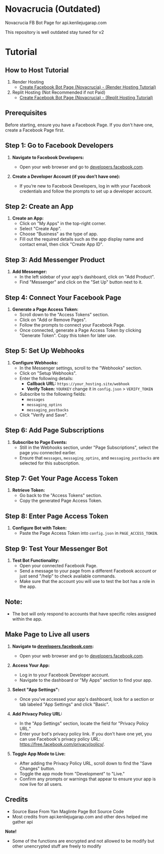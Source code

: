 # Novacrucia (Outdated)
Novacrucia FB Bot Page for api.kenliejugarap.com

This repository is well outdated stay tuned for v2

# Tutorial

## How to Host Tutorial
   1. Render Hosting
      - [Create Facebook Bot Page (Novacrucia) - (Render Hosting Tutorial)](https://www.youtube.com/watch?v=LTPSUdfIzi8)
   2. Replit Hosting (Not Recommended if not Paid)
      - [Create Facebook Bot Page (Novacrucia) - (Replit Hosting Tutorial)](https://www.youtube.com/watch?v=CY9YqL4AjjA)

## Prerequisites
Before starting, ensure you have a Facebook Page. If you don't have one, create a Facebook Page first.

## Step 1: Go to Facebook Developers
1. **Navigate to Facebook Developers:**
   - Open your web browser and go to [developers.facebook.com](https://developers.facebook.com).

2. **Create a Developer Account (if you don’t have one):**
   - If you’re new to Facebook Developers, log in with your Facebook credentials and follow the prompts to set up a developer account.

## Step 2: Create an App
1. **Create an App:**
   - Click on "My Apps" in the top-right corner.
   - Select "Create App".
   - Choose "Business" as the type of app.
   - Fill out the required details such as the app display name and contact email, then click "Create App ID".

## Step 3: Add Messenger Product
1. **Add Messenger:**
   - In the left sidebar of your app's dashboard, click on "Add Product".
   - Find "Messenger" and click on the "Set Up" button next to it.

## Step 4: Connect Your Facebook Page
1. **Generate a Page Access Token:**
   - Scroll down to the "Access Tokens" section.
   - Click on "Add or Remove Pages".
   - Follow the prompts to connect your Facebook Page.
   - Once connected, generate a Page Access Token by clicking "Generate Token". Copy this token for later use.

## Step 5: Set Up Webhooks
1. **Configure Webhooks:**
   - In the Messenger settings, scroll to the "Webhooks" section.
   - Click on "Setup Webhooks".
   - Enter the following details:
     - **Callback URL:** `https://your_hosting.site/webhook`
     - **Verify Token:** `YOURKEY` change it in `config.json` > `VERIFY_TOKEN`
   - Subscribe to the following fields:
     - `messages`
     - `messaging_optins`
     - `messaging_postbacks`
   - Click "Verify and Save".

## Step 6: Add Page Subscriptions
1. **Subscribe to Page Events:**
   - Still in the Webhooks section, under "Page Subscriptions", select the page you connected earlier.
   - Ensure that `messages`, `messaging_optins`, and `messaging_postbacks` are selected for this subscription.

## Step 7: Get Your Page Access Token
1. **Retrieve Token:**
   - Go back to the "Access Tokens" section.
   - Copy the generated Page Access Token.

## Step 8: Enter Page Access Token
1. **Configure Bot with Token:**
   - Paste the Page Access Token into `config.json` in `PAGE_ACCESS_TOKEN`.

## Step 9: Test Your Messenger Bot
1. **Test Bot Functionality:**
   - Open your connected Facebook Page.
   - Send a message to your page from a different Facebook account or just send "/help" to check available commands.
   - Make sure that the account you will use to test the bot has a role in the app.

## Note:
- The bot will only respond to accounts that have specific roles assigned within the app.

## Make Page to Live all users
1. **Navigate to [developers.facebook.com](https://developers.facebook.com):**
   - Open your web browser and go to [developers.facebook.com](https://developers.facebook.com).
   
2. **Access Your App:**
   - Log in to your Facebook Developer account.
   - Navigate to the dashboard or "My Apps" section to find your app.
   
3. **Select "App Settings":**
   - Once you've accessed your app's dashboard, look for a section or tab labeled "App Settings" and click "Basic".
   
4. **Add Privacy Policy URL:**
   - In the "App Settings" section, locate the field for "Privacy Policy URL."
   - Enter your bot's privacy policy link. If you don't have one yet, you can use Facebook's privacy policy URL: https://free.facebook.com/privacy/policy/.
   
5. **Toggle App Mode to Live:**
   - After adding the Privacy Policy URL, scroll down to find the "Save Changes" button.
   - Toggle the app mode from "Development" to "Live."
   - Confirm any prompts or warnings that appear to ensure your app is now live for all users.

## Credits
  - Source Base From Yan Maglinte Page Bot Source Code
  - Most credits from api.kenliejugarap.com and other devs helped me gather api
    
  **Note!**
   - Some of the functions are encrypted and not allowed to be modify but other unencrypted stuff are freely to modify
